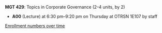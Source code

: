 **MGT 429**: Topics in Corporate Governance (2–4 units, by 2)

- **A00** (Lecture) at 6:30 pm–9:20 pm on Thursday at OTRSN 1E107 by staff

[Enrollment numbers over time](./MGT429.tsv)
